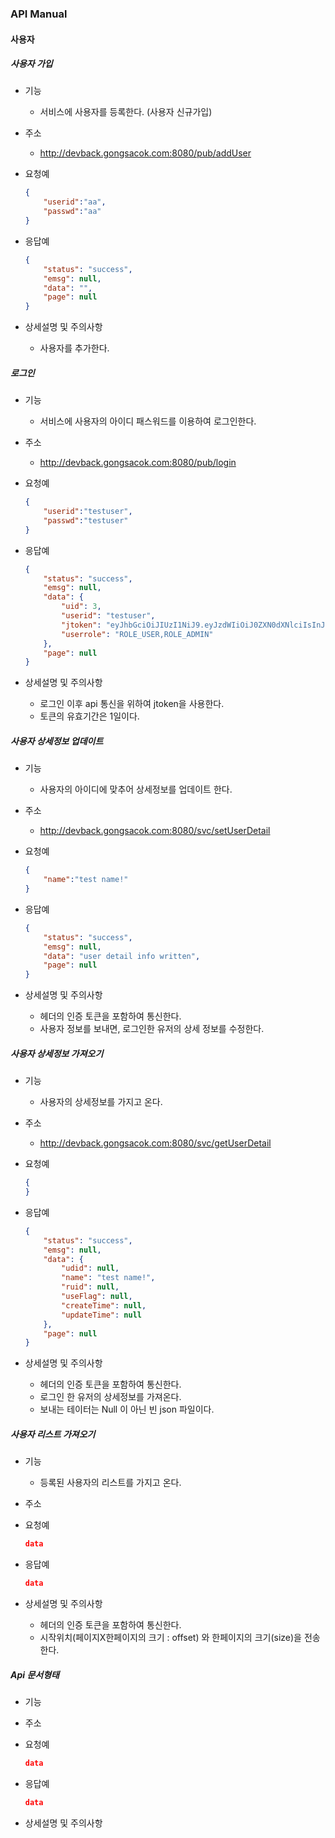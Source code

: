 ### API Manual

#### 사용자

##### 사용자 가입

- 기능

  - 서비스에 사용자를 등록한다. (사용자 신규가입)

- 주소

  - http://devback.gongsacok.com:8080/pub/addUser

- 요청예

  ``` json
  {
      "userid":"aa",
      "passwd":"aa"
  }
  ```

- 응답예

  ``` json
  {
      "status": "success",
      "emsg": null,
      "data": "",
      "page": null
  }
  ```

- 상세설명 및 주의사항

  - 사용자를 추가한다.



##### 로그인

- 기능

  - 서비스에 사용자의 아이디 패스워드를 이용하여 로그인한다.

- 주소

  - http://devback.gongsacok.com:8080/pub/login

- 요청예

  ``` json
  {
      "userid":"testuser",
      "passwd":"testuser"
  }
  ```

- 응답예

  ``` json
  {
      "status": "success",
      "emsg": null,
      "data": {
          "uid": 3,
          "userid": "testuser",
          "jtoken": "eyJhbGciOiJIUzI1NiJ9.eyJzdWIiOiJ0ZXN0dXNlciIsInJvbGVzIjoiUk9MRV9VU0VSLFJPTEVfQURNSU4iLCJpYXQiOjE2NTcyNTgwODgsImV4cCI6MTY1NzM0NDQ4OH0.V_fPsGNj6ebAbaIpSPGm638_3W6vfV5H3SeWH0dd-KY",
          "userrole": "ROLE_USER,ROLE_ADMIN"
      },
      "page": null
  }
  ```

- 상세설명 및 주의사항

  - 로그인 이후 api 통신을 위하여 jtoken을 사용한다.
  - 토큰의 유효기간은 1일이다.



##### 사용자 상세정보 업데이트

- 기능

  - 사용자의 아이디에 맞추어 상세정보를 업데이트 한다.

- 주소

  - http://devback.gongsacok.com:8080/svc/setUserDetail

- 요청예

  ``` json
  {
      "name":"test name!"
  }
  ```

- 응답예

  ``` json
  {
      "status": "success",
      "emsg": null,
      "data": "user detail info written",
      "page": null
  }
  ```

- 상세설명 및 주의사항

  - 헤더의 인증 토큰을 포함하여 통신한다.
  - 사용자 정보를 보내면, 로그인한 유저의 상세 정보를 수정한다.

##### 사용자 상세정보 가져오기

- 기능

  - 사용자의 상세정보를 가지고 온다.

- 주소

  - http://devback.gongsacok.com:8080/svc/getUserDetail

- 요청예

  ``` json
  {
  }
  ```

- 응답예

  ``` json
  {
      "status": "success",
      "emsg": null,
      "data": {
          "udid": null,
          "name": "test name!",
          "ruid": null,
          "useFlag": null,
          "createTime": null,
          "updateTime": null
      },
      "page": null
  }
  ```

- 상세설명 및 주의사항

  - 헤더의 인증 토큰을 포함하여 통신한다.
  - 로그인 한 유저의 상세정보를 가져온다.
  - 보내는 테이터는 Null 이 아닌 빈 json 파일이다.

##### 사용자 리스트 가져오기

- 기능

  - 등록된 사용자의 리스트를 가지고 온다.

- 주소

- 요청예

  ``` json
  data
  ```

- 응답예

  ``` json
  data
  ```

- 상세설명 및 주의사항

  - 헤더의 인증 토큰을 포함하여 통신한다.
  - 시작위치(페이지X한페이지의 크기 : offset) 와 한페이지의 크기(size)을 전송한다.

##### Api 문서형태

- 기능

- 주소

- 요청예

  ``` json
  data
  ```

- 응답예

  ``` json
  data
  ```

- 상세설명 및 주의사항